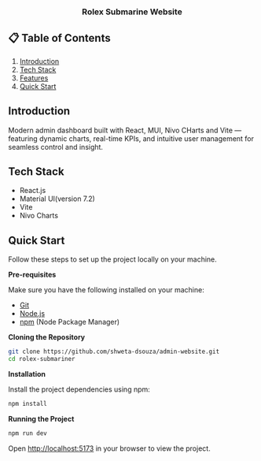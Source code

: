 <div align="center">
  <h3 align="center">Rolex Submarine Website</h3>
</div>

## 📋 <a name="table">Table of Contents</a>

1. [Introduction](#introduction)
2. [Tech Stack](#tech-stack)
3. [Features](#features)
4. [Quick Start](#quick-start)

## <a name="introduction">Introduction</a>

Modern admin dashboard built with React, MUI, Nivo CHarts and Vite — featuring dynamic charts, real-time KPIs, and intuitive user management for seamless control and insight.

## <a name="tech-stack">Tech Stack</a>

- React.js
- Material UI(version 7.2)
- Vite
- Nivo Charts

## <a name="quick-start">Quick Start</a>

Follow these steps to set up the project locally on your machine.

**Pre-requisites**

Make sure you have the following installed on your machine:

- [Git](https://git-scm.com/)
- [Node.js](https://nodejs.org/en)
- [npm](https://www.npmjs.com/) (Node Package Manager)

**Cloning the Repository**

```bash
git clone https://github.com/shweta-dsouza/admin-website.git
cd rolex-submariner
```

**Installation**

Install the project dependencies using npm:

```bash
npm install
```

**Running the Project**

```bash
npm run dev
```

Open [http://localhost:5173](http://localhost:5173) in your browser to view the project.
